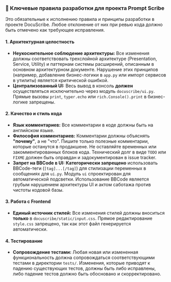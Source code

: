 ### 📜 Ключевые правила разработки для проекта Prompt Scribe

Это обязательные к исполнению правила и принципы разработки в проекте DocuScribe. Любое отклонение от них при ревью кода должно быть отмечено как требующее исправления.

#### 1. Архитектурная целостность

- **Неукоснительное соблюдение архитектуры:** Все изменения должны соответствовать трехслойной архитектуре (Presentation, Service, Utility) и паттернам системы расширений, описанным в основном архитектурном документе. Нарушение этих принципов (например, добавление бизнес-логики в `app.py` или импорт сервисов в утилиты) является критической ошибкой.
- **Централизованный UI:** Весь вывод в консоль **должен** осуществляться исключительно через модуль `docuscribe/ui.py`. Прямые вызовы `print`, `typer.echo` или `rich.Console().print` в бизнес-логике запрещены.

#### 2. Качество и стиль кода

- **Язык комментариев:** Все комментарии в коде должны быть на английском языке.
- **Философия комментариев:** Комментарии должны объяснять **"почему"**, а не "что". Пишите только полезные комментарии, которые останутся в продакшене. Не оставляйте временных или закомментированных блоков кода. Технический долг в виде `TODO` или `FIXME` должен быть оправдан и задокументирован в issue tracker.
- **Запрет на BBCode в UI:** **Категорически запрещено** использовать BBCode-теги (`[tag]...[/tag]`) для стилизации переменных в сообщениях для `ui.py`. Модуль `ui` спроектирован для автоматической подсветки. Использование BBCode является грубым нарушением архитектуры UI и актом саботажа против чистоты кодовой базы.

#### 3. Работа с Frontend

- **Единый источник стилей:** Все изменения стилей должны вноситься **только** в `docuscribe/static/input.css`. Прямое редактирование `style.css` запрещено, так как этот файл генерируется автоматически.

#### 4. Тестирование

- **Сопровождение тестами:** Любая новая или измененная функциональность должна сопровождаться соответствующими тестами в директории `tests/`. Изменения, которые приводят к падению существующих тестов, должны быть либо исправлены, либо падение тестов должно быть обосновано и скорректировано.